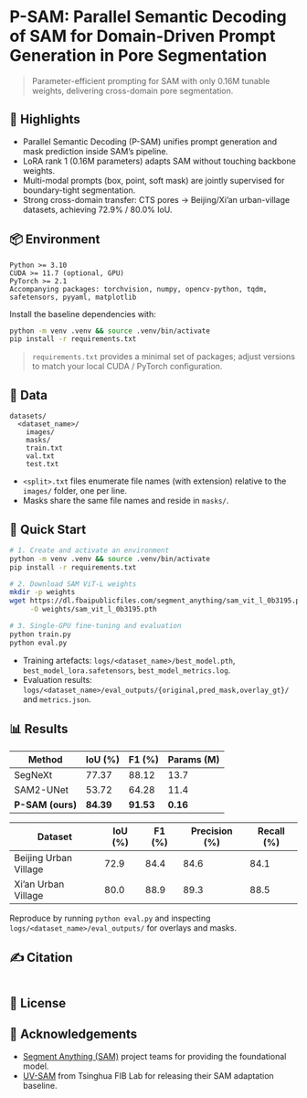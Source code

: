 # P-SAM: Parallel Semantic Decoding of SAM for Domain-Driven Prompt Generation in Pore Segmentation
> Parameter-efficient prompting for SAM with only 0.16M tunable weights, delivering cross-domain pore segmentation.


## 🔹 Highlights
- Parallel Semantic Decoding (P-SAM) unifies prompt generation and mask prediction inside SAM’s pipeline.
- LoRA rank 1 (0.16M parameters) adapts SAM without touching backbone weights.
- Multi-modal prompts (box, point, soft mask) are jointly supervised for boundary-tight segmentation.
- Strong cross-domain transfer: CTS pores → Beijing/Xi’an urban-village datasets, achieving 72.9% / 80.0% IoU.

## 📦 Environment
```text
Python >= 3.10
CUDA >= 11.7 (optional, GPU)
PyTorch >= 2.1
Accompanying packages: torchvision, numpy, opencv-python, tqdm, safetensors, pyyaml, matplotlib
```
Install the baseline dependencies with:
```bash
python -m venv .venv && source .venv/bin/activate
pip install -r requirements.txt
```
> `requirements.txt` provides a minimal set of packages; adjust versions to match your local CUDA / PyTorch configuration.

## 📂 Data
```
datasets/
  <dataset_name>/
    images/
    masks/
    train.txt
    val.txt
    test.txt
```
- `<split>.txt` files enumerate file names (with extension) relative to the `images/` folder, one per line.
- Masks share the same file names and reside in `masks/`.

## 🚀 Quick Start
```bash
# 1. Create and activate an environment
python -m venv .venv && source .venv/bin/activate
pip install -r requirements.txt

# 2. Download SAM ViT-L weights
mkdir -p weights
wget https://dl.fbaipublicfiles.com/segment_anything/sam_vit_l_0b3195.pth \
     -O weights/sam_vit_l_0b3195.pth

# 3. Single-GPU fine-tuning and evaluation
python train.py
python eval.py
```
- Training artefacts: `logs/<dataset_name>/best_model.pth`, `best_model_lora.safetensors`, `best_model_metrics.log`.
- Evaluation results: `logs/<dataset_name>/eval_outputs/{original,pred_mask,overlay_gt}/` and `metrics.json`.

## 📊 Results
| Method | IoU (%) | F1 (%) | Params (M) |
| --- | --- | --- | --- |
| SegNeXt | 77.37 | 88.12 | 13.7 |
| SAM2-UNet | 53.72 | 64.28 | 11.4 |
| **P-SAM (ours)** | **84.39** | **91.53** | **0.16** |

| Dataset | IoU (%) | F1 (%) | Precision (%) | Recall (%) |
| --- | --- | --- | --- | --- |
| Beijing Urban Village | 72.9 | 84.4 | 84.6 | 84.1 |
| Xi’an Urban Village | 80.0 | 88.9 | 89.3 | 88.5 |

Reproduce by running `python eval.py` and inspecting `logs/<dataset_name>/eval_outputs/` for overlays and masks.

## ✍️ Citation
```bibtex

```

## 📄 License

## 🙏 Acknowledgements
- [Segment Anything (SAM)](https://github.com/facebookresearch/segment-anything) project teams for providing the foundational model.
- [UV-SAM](https://github.com/tsinghua-fib-lab/UV-SAM) from Tsinghua FIB Lab for releasing their SAM adaptation baseline.

